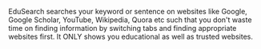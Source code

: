 EduSearch searches your keyword or sentence on websites like Google, Google Scholar, YouTube, Wikipedia, Quora etc such that you don't waste time on finding information by switching tabs and finding appropriate websites first. It ONLY shows you educational as well as trusted websites. 
